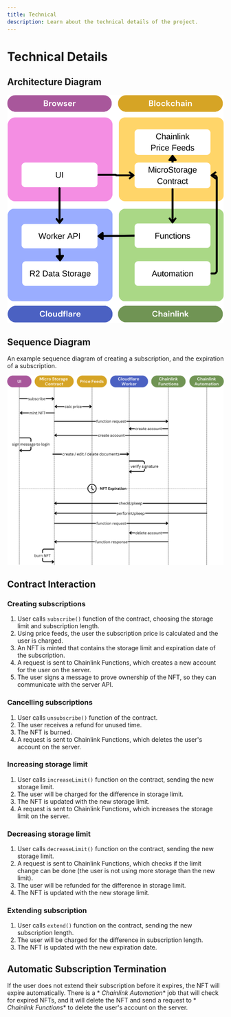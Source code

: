 ```yaml
---
title: Technical
description: Learn about the technical details of the project.
---
```


# Technical Details

## Architecture Diagram

![Architecture Diagram](../../../assets/arch.png)

## Sequence Diagram

An example sequence diagram of creating a subscription, and the expiration of a subscription.

![Sequence Diagram](../../../assets/seq.png)

## Contract Interaction

### Creating subscriptions

1. User calls `subscribe()` function of the contract, choosing the storage limit and subscription length.
2. Using price feeds, the user the subscription price is calculated and the user is charged.
3. An NFT is minted that contains the storage limit and expiration date of the subscription.
4. A request is sent to Chainlink Functions, which creates a new account for the user on the server.
5. The user signs a message to prove ownership of the NFT, so they can communicate with the server API.

### Cancelling subscriptions

1. User calls `unsubscribe()` function of the contract.
2. The user receives a refund for unused time.
3. The NFT is burned.
4. A request is sent to Chainlink Functions, which deletes the user's account on the server.

### Increasing storage limit

1. User calls `increaseLimit()` function on the contract, sending the new storage limit.
2. The user will be charged for the difference in storage limit.
3. The NFT is updated with the new storage limit.
4. A request is sent to Chainlink Functions, which increases the storage limit on the server.

### Decreasing storage limit

1. User calls `decreaseLimit()` function on the contract, sending the new storage limit.
2. A request is sent to Chainlink Functions, which checks if the limit change can be done (the user is not using more storage than the new limit).
3. The user will be refunded for the difference in storage limit.
4. The NFT is updated with the new storage limit.

### Extending subscription

1. User calls `extend()` function on the contract, sending the new subscription length.
2. The user will be charged for the difference in subscription length.
3. The NFT is updated with the new expiration date.

## Automatic Subscription Termination

If the user does not extend their subscription before it expires, the NFT will expire automatically. There is a *
*Chainlink Automation** job that will check for expired NFTs, and it will delete the NFT and send a request to *
*Chainlink Functions** to delete the user's account on the server.

